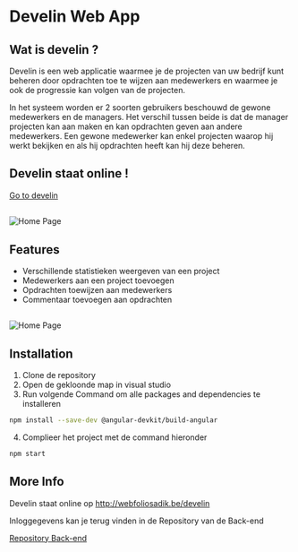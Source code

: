  # Develin Web App 

## Wat is develin ?
Develin is een web applicatie waarmee je de projecten van uw bedrijf kunt beheren door opdrachten toe te wijzen aan medewerkers en waarmee je ook de progressie kan volgen van de projecten.

In het systeem worden er 2 soorten gebruikers beschouwd de gewone medewerkers en de managers. Het verschil tussen beide is dat de manager projecten kan aan maken en kan opdrachten geven aan andere medewerkers.
Een gewone medewerker kan enkel projecten waarop hij werkt bekijken en als hij opdrachten heeft kan hij deze beheren.

## Develin staat online !


[Go to develin](http://webfoliosadik.be/develin/)

##

![Home Page](https://i.ibb.co/B60T6kD/home.png)


## Features

* Verschillende statistieken weergeven van een project
* Medewerkers aan een project toevoegen
* Opdrachten toewijzen aan medewerkers
* Commentaar toevoegen aan opdrachten
##

![Home Page](https://i.ibb.co/f9xTYfz/dash.png)

##

## Installation

1) Clone de repository
2) Open de gekloonde map in visual studio 
3) Run volgende Command om alle packages and dependencies te installeren

```bash
npm install --save-dev @angular-devkit/build-angular
```

4) Complieer het project met de command hieronder

```bash
npm start
```

## More Info

Develin staat online op http://webfoliosadik.be/develin

Inloggegevens kan je terug vinden in de Repository van de Back-end

[Repository Back-end](https://github.com/Web-IV/1920-b1-be-OussamaSadik)

